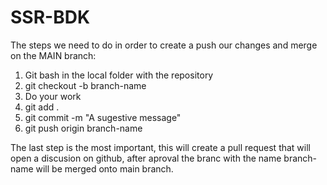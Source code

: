 # SSR-BDK

The steps we need to do in order to create a push our changes and merge on the MAIN branch:

1) Git bash in the local folder with the repository
2) git checkout -b branch-name
3) Do your work
4) git add .
5) git commit -m "A sugestive message"
6) git push origin branch-name

The last step is the most important, this will create a pull request that will open a discusion on github, after aproval the branc with the name
branch-name will be merged onto main branch.